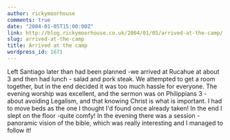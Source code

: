 ```yaml
---
author: rickymoorhouse
comments: true
date: "2004-01-05T15:00:00Z"
link: http://blog.rickymoorhouse.co.uk/2004/01/05/arrived-at-the-camp/
slug: arrived-at-the-camp
title: Arrived at the camp
wordpress_id: 1671
---
```


Left Santiago later than had been planned -we arrived at Rucahue at about 3 and then had lunch - salad and pork steak. We attempted to get a room together, but in the end decided it was too much hassle for everyone. The evening worship was excellent, and the sermon was on Philippians 3 - about avoiding Legalism, and that knowing Christ is what is important. I had to move beds as the one I thought I'd found once already taken! In the end I slept on the floor -quite comfy! In the evening there was a session - panoramic vision of the bible, which was really interesting and I managed to follow it!
